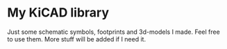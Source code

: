 # My KiCAD library
Just some schematic symbols, footprints and 3d-models I made.
Feel free to use them. More stuff will be added if I need it.
